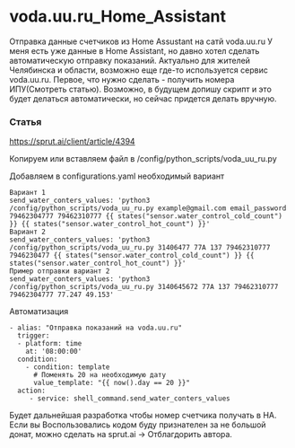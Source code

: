 # voda.uu.ru_Home_Assistant

Отправка данные счетчиков из Home Assustant на сатй voda.uu.ru
У меня есть уже данные в Home Assistant, но давно хотел сделать автоматическую отправку показаний. Актуально для жителей Челябинска и области, возможно еще где-то используется сервис voda.uu.ru. Первое, что нужно сделать - получить номера ИПУ(Смотреть статью). Возможно, в будущем допишу скрипт и это будет делаться автоматически, но сейчас придется делать вручную.  
### Статья 
https://sprut.ai/client/article/4394


Копируем или вставляем файл в /config/python_scripts/voda_uu_ru.py  

Добавляем в configurations.yaml необходимый вариант

```
Вариант 1   
send_water_conters_values: 'python3 /config/python_scripts/voda_uu_ru.py example@gmail.com email_password 79462304777 79462310777 {{ states("sensor.water_control_cold_count") }} {{ states("sensor.water_control_hot_count") }}'  
Вариант 2
send_water_conters_values: 'python3 /config/python_scripts/voda_uu_ru.py 31406477 77A 137 79462310777 7946230477 {{ states("sensor.water_control_cold_count") }} {{ states("sensor.water_control_hot_count") }}'  
Пример отправки вариант 2
send_water_conters_values: 'python3 /config/python_scripts/voda_uu_ru.py 3140645672 77A 137 79462310777 79462304777 77.247 49.153'
```

Автоматизация
```
- alias: "Отправка показаний на voda.uu.ru"
  trigger:
  - platform: time
    at: '08:00:00'
  condition:
    - condition: template
      # Поменять 20 на необходимую дату 
      value_template: "{{ now().day == 20 }}"
  action:
     - service: shell_command.send_water_conters_values
```

Будет дальнейшая разработка чтобы номер счетчика получать в HA. 
Если вы Воспользовались кодом буду признателен за не большой донат, можно сделать на sprut.ai -> Отблагдорить автора.